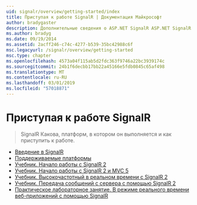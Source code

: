 ```yaml
---
uid: signalr/overview/getting-started/index
title: Приступая к работе SignalR | Документация Майкрософт
author: bradygaster
description: Дополнительные сведения о ASP.NET SignalR ASP.NET SignalR представляет новую библиотеку для разработчиков ASP.NET, которая упрощает разработку функций в режиме реального времени. SignalR позволяет бизнес-аналитики...
ms.author: bradyg
ms.date: 09/19/2014
ms.assetid: 2acff246-c74c-4277-b539-35bc42988c6f
msc.legacyurl: /signalr/overview/getting-started
msc.type: chapter
ms.openlocfilehash: 4573a04f115ab5d2fdc363f9746a22bc3939174c
ms.sourcegitcommit: 24b1f6decbb17bb22a45166e5fdb0845c65af498
ms.translationtype: MT
ms.contentlocale: ru-RU
ms.lasthandoff: 03/01/2019
ms.locfileid: "57018871"
---
```

<a name="signalr-getting-started"></a>Приступая к работе SignalR
====================
> SignalR Какова, платформ, в котором он выполняется и как приступить к работе.


- [Введение в SignalR](introduction-to-signalr.md)
- [Поддерживаемые платформы](supported-platforms.md)
- [Учебник. Начало работы с SignalR 2](tutorial-getting-started-with-signalr.md)
- [Учебник. Начало работы с SignalR 2 и MVC 5](tutorial-getting-started-with-signalr-and-mvc.md)
- [Учебник. Высокочастотный в реальном времени с SignalR 2](tutorial-high-frequency-realtime-with-signalr.md)
- [Учебник. Передача сообщений с сервера с помощью SignalR 2](tutorial-server-broadcast-with-signalr.md)
- [Практическое лабораторное занятие. В режиме реального времени веб-приложений с помощью SignalR](real-time-web-applications-with-signalr.md)
